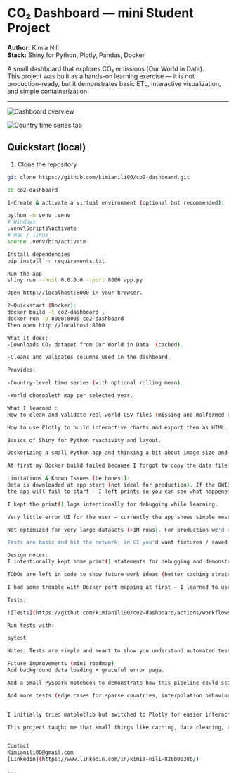 # CO₂ Dashboard — mini Student Project

**Author:** Kimia Nili  
**Stack:** Shiny for Python, Plotly, Pandas, Docker

A small dashboard that explores CO₂ emissions (Our World in Data).  
This project was built as a hands-on learning exercise — it is not production-ready,
but it demonstrates basic ETL, interactive visualization, and simple containerization.

---

![Dashboard overview](assets/dashboard_view.png)

![Country time series tab](assets/country_plot.png)

## Quickstart (local)

1. Clone the repository

```bash
git clone https://github.com/kimianili00/co2-dashboard.git

cd co2-dashboard

1-Create & activate a virtual environment (optional but recommended):

python -m venv .venv
# Windows
.venv\Scripts\activate
# mac / linux
source .venv/bin/activate

Install dependencies
pip install -r requirements.txt

Run the app
shiny run --host 0.0.0.0 --port 8000 app.py

Open http://localhost:8000 in your browser.

2-Quickstart (Docker):
docker build -t co2-dashboard .
docker run -p 8000:8000 co2-dashboard
Then open http://localhost:8000

What it does:
-Downloads CO₂ dataset from Our World in Data  (cached).

-Cleans and validates columns used in the dashboard.

Provides:

-Country-level time series (with optional rolling mean).

-World choropleth map per selected year.

What I learned :
How to clean and validate real-world CSV files (missing and malformed rows).

How to use Plotly to build interactive charts and export them as HTML.

Basics of Shiny for Python reactivity and layout.

Dockerizing a small Python app and thinking a bit about image size and caching.

At first my Docker build failed because I forgot to copy the data file — that helped me learn about Docker context.”

Limitations & Known Issues (be honest):
Data is downloaded at app start (not ideal for production). If the OWID URL is down,
the app will fail to start — I left prints so you can see what happened in logs.

I kept the print() logs intentionally for debugging while learning.

Very little error UI for the user — currently the app shows simple messages.

Not optimized for very large datasets (>1M rows). For production we'd use PySpark/Databricks.

Tests are basic and hit the network; in CI you'd want fixtures / saved small CSVs.

Design notes:
I intentionally kept some print() statements for debugging and demonstration purposes.

TODOs are left in code to show future work ideas (better caching strategy, background loading, CI).

I had some trouble with Docker port mapping at first — I learned to use explicit host/port flags.

Tests:

![Tests](https://github.com/kimianili00/co2-dashboard/actions/workflows/ci.yml/badge.svg)

Run tests with:

pytest

Notes: Tests are simple and meant to show you understand automated testing basics.

Future improvements (mini roadmap)
Add background data loading + graceful error page.

Add a small PySpark notebook to demonstrate how this pipeline could scale on Databricks.

Add more tests (edge cases for sparse countries, interpolation behavior).


I initially tried matplotlib but switched to Plotly for easier interactivity.

This project taught me that small things like caching, data cleaning, and reactive UI updates matter even in simple dashboards.


Contact
Kimianili00@gmail.com
[Linkedin](https://www.linkedin.com/in/kimia-nili-826b0038b/)

---


```
